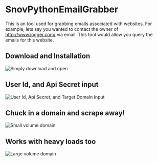 # SnovPythonEmailGrabber

This is an tool used for grabbing emails associated with websites.
For example, lets say you wanted to contact the owner of http://www.jogger.com/ via email.
This tool would allow you query the emails for this website.

## Download and Installation

![Simply download and open](https://i.gyazo.com/bdf3baef7a74203d31e6ccd2c04bc06b.gif)

## User Id, and Api Secret input

![User Id, Api Secret, and Target Domain Input](https://i.gyazo.com/b269eef09612704d2080e43762b1dbe0.gif)

## Chuck in a domain and scrape away!

![Small volume domain](https://i.gyazo.com/b8511cddbc1e8692df7aa79defa658e8.gif)

## Works with heavy loads too 

![Large volume domain](https://i.gyazo.com/0de6bb8f6dda27611cf9e8caf2a7cb26.gif)
